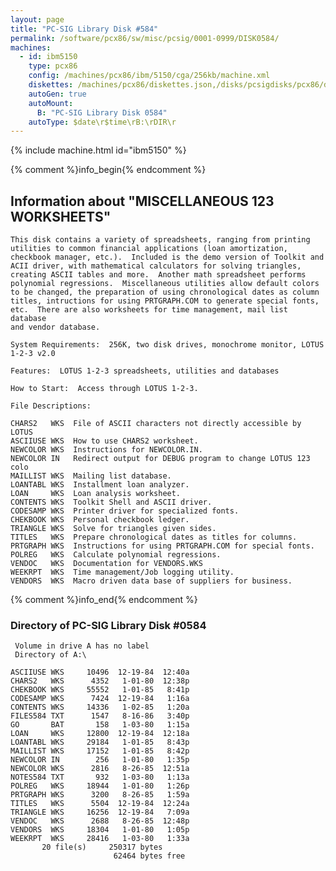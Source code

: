 ```yaml
---
layout: page
title: "PC-SIG Library Disk #584"
permalink: /software/pcx86/sw/misc/pcsig/0001-0999/DISK0584/
machines:
  - id: ibm5150
    type: pcx86
    config: /machines/pcx86/ibm/5150/cga/256kb/machine.xml
    diskettes: /machines/pcx86/diskettes.json,/disks/pcsigdisks/pcx86/diskettes.json
    autoGen: true
    autoMount:
      B: "PC-SIG Library Disk 0584"
    autoType: $date\r$time\rB:\rDIR\r
---
```


{% include machine.html id="ibm5150" %}

{% comment %}info_begin{% endcomment %}

## Information about "MISCELLANEOUS 123 WORKSHEETS"

    This disk contains a variety of spreadsheets, ranging from printing
    utilities to common financial applications (loan amortization,
    checkbook manager, etc.).  Included is the demo version of Toolkit and
    ACII driver, with mathematical calculators for solving triangles,
    creating ASCII tables and more.  Another math spreadsheet performs
    polynomial regressions.  Miscellaneous utilities allow default colors
    to be changed, the preparation of using chronological dates as column
    titles, intructions for using PRTGRAPH.COM to generate special fonts,
    etc.  There are also worksheets for time management, mail list database
    and vendor database.
    
    System Requirements:  256K, two disk drives, monochrome monitor, LOTUS
    1-2-3 v2.0
    
    Features:  LOTUS 1-2-3 spreadsheets, utilities and databases
    
    How to Start:  Access through LOTUS 1-2-3.
    
    File Descriptions:
    
    CHARS2   WKS  File of ASCII characters not directly accessible by LOTUS
    ASCIIUSE WKS  How to use CHARS2 worksheet.
    NEWCOLOR WKS  Instructions for NEWCOLOR.IN.
    NEWCOLOR IN   Redirect output for DEBUG program to change LOTUS 123 colo
    MAILLIST WKS  Mailing list database.
    LOANTABL WKS  Installment loan analyzer.
    LOAN     WKS  Loan analysis worksheet.
    CONTENTS WKS  Toolkit Shell and ASCII driver.
    CODESAMP WKS  Printer driver for specialized fonts.
    CHEKBOOK WKS  Personal checkbook ledger.
    TRIANGLE WKS  Solve for triangles given sides.
    TITLES   WKS  Prepare chronological dates as titles for columns.
    PRTGRAPH WKS  Instructions for using PRTGRAPH.COM for special fonts.
    POLREG   WKS  Calculate polynomial regressions.
    VENDOC   WKS  Documentation for VENDORS.WKS
    WEEKRPT  WKS  Time management/Job logging utility.
    VENDORS  WKS  Macro driven data base of suppliers for business.
{% comment %}info_end{% endcomment %}


### Directory of PC-SIG Library Disk #0584

     Volume in drive A has no label
     Directory of A:\

    ASCIIUSE WKS     10496  12-19-84  12:40a
    CHARS2   WKS      4352   1-01-80  12:38p
    CHEKBOOK WKS     55552   1-01-85   8:41p
    CODESAMP WKS      7424  12-19-84   1:16a
    CONTENTS WKS     14336   1-02-85   1:20a
    FILES584 TXT      1547   8-16-86   3:40p
    GO       BAT       158   1-03-80   1:15a
    LOAN     WKS     12800  12-19-84  12:18a
    LOANTABL WKS     29184   1-01-85   8:43p
    MAILLIST WKS     17152   1-01-85   8:42p
    NEWCOLOR IN        256   1-01-80   1:35p
    NEWCOLOR WKS      2816   8-26-85  12:51a
    NOTES584 TXT       932   1-03-80   1:13a
    POLREG   WKS     18944   1-01-80   1:26p
    PRTGRAPH WKS      3200   8-26-85   1:59a
    TITLES   WKS      5504  12-19-84  12:24a
    TRIANGLE WKS     16256  12-19-84   7:09a
    VENDOC   WKS      2688   8-26-85  12:48p
    VENDORS  WKS     18304   1-01-80   1:05p
    WEEKRPT  WKS     28416   1-03-80   1:33a
           20 file(s)     250317 bytes
                           62464 bytes free
